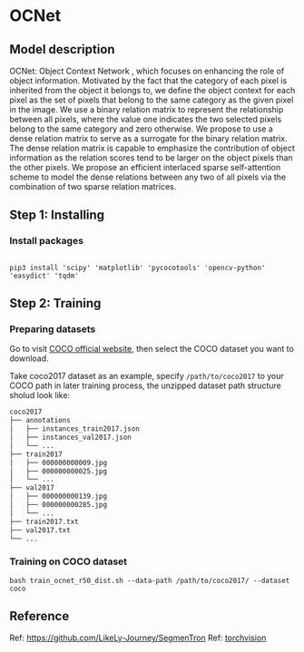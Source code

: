 # OCNet

## Model description

OCNet: Object Context Network , which focuses on enhancing the role of object information. 
Motivated by the fact that the category of each pixel is inherited from the object it belongs to, we define the object context for each pixel as the set of pixels that belong to the same category as the given pixel in the image. 
We use a binary relation matrix to represent the relationship between all pixels, where the value one indicates the two selected pixels belong to the same category and zero otherwise. 
We propose to use a dense relation matrix to serve as a surrogate for the binary relation matrix.
The dense relation matrix is capable to emphasize the contribution of object information as the relation scores tend to be larger on the object pixels than the other pixels. 
We propose an efficient interlaced sparse self-attention scheme to model the dense relations between any two of all pixels via the combination of two sparse relation matrices. 

## Step 1: Installing

### Install packages

```shell

pip3 install 'scipy' 'matplotlib' 'pycocotools' 'opencv-python' 'easydict' 'tqdm'

```

## Step 2: Training

### Preparing datasets

Go to visit [COCO official website](https://cocodataset.org/#download), then select the COCO dataset you want to download.

Take coco2017 dataset as an example, specify `/path/to/coco2017` to your COCO path in later training process, the unzipped dataset path structure sholud look like:

```bash
coco2017
├── annotations
│   ├── instances_train2017.json
│   ├── instances_val2017.json
│   └── ...
├── train2017
│   ├── 000000000009.jpg
│   ├── 000000000025.jpg
│   └── ...
├── val2017
│   ├── 000000000139.jpg
│   ├── 000000000285.jpg
│   └── ...
├── train2017.txt
├── val2017.txt
└── ...
```

### Training on COCO dataset

```shell
bash train_ocnet_r50_dist.sh --data-path /path/to/coco2017/ --dataset coco
```

## Reference

Ref: https://github.com/LikeLy-Journey/SegmenTron
Ref: [torchvision](../../torchvision/pytorch/README.md)

